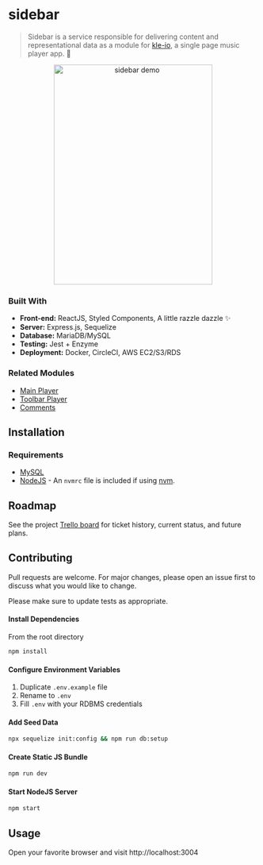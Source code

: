 # sidebar
> Sidebar is a service responsible for delivering content and representational data as a module for [kle-io](https://github.com/kle-io), a single page music player app. :metal:

<p align="center">
  <img width="320" height="443" src="https://media.giphy.com/media/SUQPHqGOwvqtW1pjBb/giphy.gif" alt="sidebar demo">
</p>

### Built With

* __Front-end:__ ReactJS, Styled Components, A little razzle dazzle :sparkles:  
* __Server:__ Express.js, Sequelize  
* __Database:__ MariaDB/MySQL
* __Testing:__ Jest + Enzyme  
* __Deployment:__ Docker, CircleCI, AWS EC2/S3/RDS

### Related Modules

  - [Main Player](https://github.com/kle-io/main-song-player)
  - [Toolbar Player](https://github.com/kle-io/toolbar)
  - [Comments](https://github.com/kle-io/Comment-section)

## Installation

### Requirements

* [MySQL](https://dev.mysql.com/doc/refman/8.0/en/installing.html)
* [NodeJS](https://nodejs.org/en/download/package-manager/) - An `nvmrc` file is included if using [nvm](https://github.com/creationix/nvm).

## Roadmap
See the project [Trello board](https://trello.com/b/FizwOhpW/sidebar) for ticket history, current status, and future plans.

## Contributing
Pull requests are welcome. For major changes, please open an issue first to discuss what you would like to change.

Please make sure to update tests as appropriate.

#### Install Dependencies

From the root directory
```sh
npm install
```

#### Configure Environment Variables
1. Duplicate `.env.example` file
2. Rename to `.env`
3. Fill `.env` with your RDBMS credentials

#### Add Seed Data
```sh
npx sequelize init:config && npm run db:setup
```

#### Create Static JS Bundle
```sh
npm run dev
```

#### Start NodeJS Server
```sh
npm start
```

## Usage
Open your favorite browser and visit http://localhost:3004

